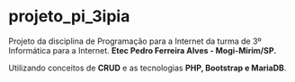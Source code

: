 # projeto_pi_3ipia
Projeto da disciplina de Programação para a Internet da turma de 3º Informática para a Internet. 
**Etec Pedro Ferreira Alves - Mogi-Mirim/SP.**

Utilizando conceitos de **CRUD** e as tecnologias **PHP, Bootstrap e MariaDB**.
